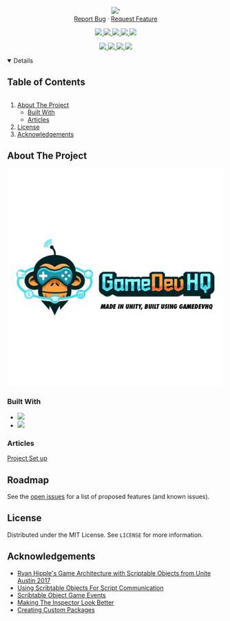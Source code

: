 <!-- Header -->
<!--<h3 align="center">Dungeon Escape Mobile 2D</h3>-->
<!--<h2 align="center">Mobile 2D Metroidvania</h2>-->
<p align="center">
	<img src ="https://github-readme-stats-blush-omega.vercel.app/api/pin?username=JamesLaFritz&repo=Dungeon-Escape-Mobile&theme=cobalt"/>'
	<br />
	<a href="https://github.com/JamesLaFritz/Dungeon-Escape-Mobile/issues">Report Bug</a>
        ·
        <a href="https://github.com/JamesLaFritz/Dungeon-Escape-Mobile/issues">Request Feature</a>
</p>

<!-- PROJECT SHIELDS -->
<p align="center">
  <a href="https://github.com/JamesLafritz/Dungeon-Escape-Mobile/graphs/contributors">
	  <img src="https://img.shields.io/github/contributors/JamesLafritz/Dungeon-Escape-Mobile.svg?style=for-the-badge"/>
  </a>
  <a href="https://img.shields.io/github/forks/JamesLafritz/Dungeon-Escape-Mobile.svg?style=for-the-badge">
	  <img src="https://img.shields.io/github/forks/JamesLafritz/Dungeon-Escape-Mobile.svg?style=for-the-badge"/>
  </a>
  <a href="https://github.com/JamesLafritz/Dungeon-Escape-Mobile/stargazers">
	  <img src="https://img.shields.io/github/stars/JamesLafritz/Dungeon-Escape-Mobile.svg?style=for-the-badge"/>
  </a>
  <a href="https://github.com/JamesLafritz/Dungeon-Escape-Mobile/issues">
	  <img src="https://img.shields.io/github/issues/JamesLafritz/Dungeon-Escape-Mobile.svg?style=for-the-badge"/>
  </a>
  <a href="https://img.shields.io/github/license/JamesLafritz/Dungeon-Escape-Mobile.svg?style=for-the-badge">
	  <img src="https://img.shields.io/github/license/JamesLafritz/Dungeon-Escape-Mobile.svg?style=for-the-badge"/>
  </a>
</p>

<!-- Links -->
<p align="center">
  <a href="https://jameslafritz.intensive.gamedevhq.com/">
	  <img src="https://img.shields.io/badge/Portfolio-21759B?style=for-the-badge&logo=wordpress&logoColor=white"/>
  </a>
  <a href="https://ktmarine1999.medium.com/">
	  <img src="https://img.shields.io/badge/Articles-000000?style=for-the-badge&logo=medium&logoColor=white"/>
  </a>
  <a href="https://www.linkedin.com/in/james-lafritz/">
	  <img src="https://img.shields.io/badge/LinkedIn-0A66C2?style=for-the-badge&logo=linkedin&logoColor=white"/>
  </a> 
  <a href="https://ktmarine1999.itch.io/">
	  <img src="https://img.shields.io/badge/Itch-fa5c5c.svg?style=for-the-badge&logo=Itch.io&logoColor=white""/>
</p>

<!-- TABLE OF CONTENTS -->
<details open="open">
  <summary><h2 style="display: inline-block">Table of Contents</h2></summary>
  <ol>
    <li>
      <a href="#about-the-project">About The Project</a>
	  <ul>
        <li><a href="#built-with">Built With</a></li>
      </ul>
      <ul>
        <li><a href="#articles">Articles</a></li>
      </ul>
    </li>
    <li><a href="#license">License</a></li>
    <li><a href="#acknowledgements">Acknowledgements</a></li>
  </ol>
</details>



<!-- ABOUT THE PROJECT -->
## About The Project

![Product Name Screen Shot](Images/ScreenShot.png)



### Built With

* <a href="https://store.unity.com/download-nuo"><img src="https://img.shields.io/badge/Unity-100000?style=for-the-badge&logo=unity&logoColor=white"/></a>
* <a href="https://store.unity.com/download-nuo"><img src="https://img.shields.io/badge/My Core Framework-100000?style=for-the-badge&logo=unity&logoColor=white"/></a>


<!-- Articles -->
### Articles
[Project Set up](https://medium.com/p/f4fc36e7fbf0/edit)
[]()
[]()



<!-- ROADMAP -->
## Roadmap

See the [open issues](https://github.com/JamesLaFritz/Dungeon-Escape-Mobile/issues) for a list of proposed features (and known issues).



<!-- LICENSE -->
## License

Distributed under the MIT License. See `LICENSE` for more information.


<!-- ACKNOWLEDGEMENTS -->
## Acknowledgements

* [Ryan Hipple's Game Architecture with Scriptable Objects from Unite Austin 2017 ](https://github.com/roboryantron/Unite2017)
* [Using Scribtable Objects For Script Communication](https://blog.devgenius.io/script-communication-in-unity-using-scriptable-objects-ad2ef0d99c59)
* [Scribtable Object Game Events](https://blog.devgenius.io/scriptableobject-game-events-1f3401bbde72)
* [Making The Inspector Look Better](https://blog.devgenius.io/making-the-inspector-look-better-175baf39ada0)
* [Creating Custom Packages](https://blog.devgenius.io/creating-custom-packages-for-use-in-unity-7dfbaa49e4b4)


<!-- MARKDOWN LINKS & IMAGES -->
<!-- https://www.markdownguide.org/basic-syntax/#reference-style-links -->
[contributors-shield]: https://img.shields.io/github/contributors/JamesLafritz/Dungeon-Escape-Mobile.svg?style=for-the-badge
[contributors-url]: https://github.com/JamesLafritz/Dungeon-Escape-Mobile/graphs/contributors
[forks-shield]: https://img.shields.io/github/forks/JamesLafritz/Dungeon-Escape-Mobile.svg?style=for-the-badge
[forks-url]: https://github.com/JamesLafritz/Dungeon-Escape-Mobile/network/members
[stars-shield]: https://img.shields.io/github/stars/JamesLafritz/Dungeon-Escape-Mobile.svg?style=for-the-badge
[stars-url]: https://github.com/JamesLafritz/Dungeon-Escape-Mobile/stargazers
[issues-shield]: https://img.shields.io/github/issues/JamesLafritz/Dungeon-Escape-Mobile.svg?style=for-the-badge
[issues-url]: https://github.com/JamesLafritz/Dungeon-Escape-Mobile/issues
[license-shield]: https://img.shields.io/github/license/JamesLafritz/Dungeon-Escape-Mobile.svg?style=for-the-badge
[license-url]: https://github.com/JamesLafritz/Dungeon-Escape-Mobile/blob/main/LICENSE
